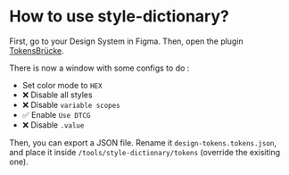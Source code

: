 # How to use style-dictionary?

First, go to your Design System in Figma.
Then, open the plugin [TokensBrücke](https://www.figma.com/community/plugin/1254538877056388290/tokensbrucke).

There is now a window with some configs to do :
- Set color mode to `HEX`
- ❌ Disable all styles
- ❌ Disable `variable scopes`
- ✅ Enable `Use DTCG`
- ❌ Disable `.value`

Then, you can export a JSON file. Rename it `design-tokens.tokens.json`, and place it inside `/tools/style-dictionary/tokens` (override the exisiting one).